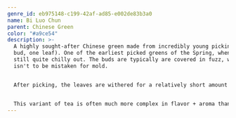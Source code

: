 ```yaml
---
genre_id: eb975148-c199-42af-ad85-e002de83b3a0
name: Bi Luo Chun
parent: Chinese Green
color: "#a9ce54"
description: >-
  A highly sought-after Chinese green made from incredibly young pickings (one
  bud, one leaf). One of the earliest picked greens of the Spring, when it's
  still quite chilly out. The buds are typically are covered in fuzz, which
  isn't to be mistaken for mold.


  After picking, the leaves are withered for a relatively short amount of time before being wok-fried to deactivate the oxidation process and retain the material's lovely green coloring. Initial wok temperatures are high, then mellow out while the leaves are hand-rolled into their signature curled appearance. Once the batch is uniformly rolled, the wok is brought to a higher heat again to fry most of the remaining moisture out. The material is then stored in an environment that will pull residual moisture out of the leaves to ensure the flavor is fixed and no unintentional fermentation occurs.


  This variant of tea is often much more complex in flavor + aroma than other Chinese greens.
---
```

